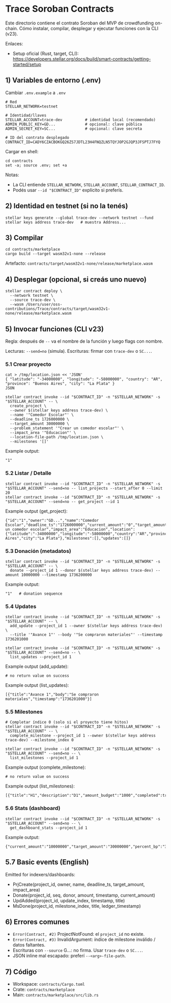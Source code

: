 # Trace Soroban Contracts 

Este directorio contiene el contrato Soroban del MVP de crowdfunding on-chain. Cómo instalar, compilar, desplegar y ejecutar funciones con la CLI (v23).

Enlaces:
- Setup oficial (Rust, target, CLI): https://developers.stellar.org/docs/build/smart-contracts/getting-started/setup

## 1) Variables de entorno (.env)
Cambiar `.env.example` a `.env`

```
# Red
STELLAR_NETWORK=testnet

# Identidad/llaves
STELLAR_ACCOUNT=trace-dev          # identidad local (recomendado)
ADMIN_PUBLIC_KEY=GD...             # opcional: clave pública
ADMIN_SECRET_KEY=SC...             # opcional: clave secreta

# ID del contrato desplegado
CONTRACT_ID=CADY6CZACBOKGQ26ZS7JDTL23H4FNQZLN5TQYJOP2GJQP3JFSPTJ7FYQ
```

Cargar en shell:

```
cd contracts
set -a; source .env; set +a
```

Notas:
- La CLI entiende `STELLAR_NETWORK`, `STELLAR_ACCOUNT`, `STELLAR_CONTRACT_ID`.
- Podés usar `--id "$CONTRACT_ID"` explícito si preferís.

## 2) Identidad en testnet (si no la tenés)

```
stellar keys generate --global trace-dev --network testnet --fund
stellar keys address trace-dev   # muestra Address...
```

## 3) Compilar

```
cd contracts/marketplace
cargo build --target wasm32v1-none --release
```

Artefacto: `contracts/target/wasm32v1-none/release/marketplace.wasm`

## 4) Desplegar (opcional, si creás uno nuevo)

```
stellar contract deploy \
  --network testnet \
  --source trace-dev \
  --wasm /Users/user/oss-contributions/Trace/contracts/target/wasm32v1-none/release/marketplace.wasm
```

## 5) Invocar funciones (CLI v23)
Regla: después de `--` va el nombre de la función y luego flags con nombre.

Lecturas: `--send=no` (simula). Escrituras: firmar con `trace-dev` o `SC...`.

### 5.1 Crear proyecto

```
cat > /tmp/location.json << 'JSON'
{ "latitude": "-34000000", "longitude": "-58000000", "country": "AR", "province": "Buenos Aires", "city": "La Plata" }
JSON

stellar contract invoke --id "$CONTRACT_ID" -n "$STELLAR_NETWORK" -s "$STELLAR_ACCOUNT" -- \
  create_project \
  --owner $(stellar keys address trace-dev) \
  --name '"Comedor Escolar"' \
  --deadline_ts 1726000000 \
  --target_amount 30000000 \
  --problem_statement '"Crear un comedor escolar"' \
  --impact_area '"Educacion"' \
  --location-file-path /tmp/location.json \
  --milestones '[]'
```
Example output:
```
"1"
```

### 5.2 Listar / Detalle

```
stellar contract invoke --id "$CONTRACT_ID" -n "$STELLAR_NETWORK" -s "$STELLAR_ACCOUNT" --send=no -- list_projects --start_after 0 --limit 20
stellar contract invoke --id "$CONTRACT_ID" -n "$STELLAR_NETWORK" -s "$STELLAR_ACCOUNT" --send=no -- get_project --id 1
```
Example output (get_project):
```
{"id":"1","owner":"GD...","name":"Comedor Escolar","deadline_ts":"1726000000","current_amount":"0","target_amount":"30000000","problem_statement":"Crear un comedor escolar","impact_area":"Educacion","location":{"latitude":"-34000000","longitude":"-58000000","country":"AR","province":"Buenos Aires","city":"La Plata"},"milestones":[],"updates":[]}
```

### 5.3 Donación (metadatos)

```
stellar contract invoke --id "$CONTRACT_ID" -n "$STELLAR_NETWORK" -s "$STELLAR_ACCOUNT" -- \
  donate --project_id 1 --donor $(stellar keys address trace-dev) --amount 10000000 --timestamp 1736200000
```
Example output:
```
"1"   # donation sequence
```

### 5.4 Updates

```
stellar contract invoke --id "$CONTRACT_ID" -n "$STELLAR_NETWORK" -s "$STELLAR_ACCOUNT" -- \
  add_update --project_id 1 --owner $(stellar keys address trace-dev) \
  --title '"Avance 1"' --body '"Se compraron materiales"' --timestamp 1736201000

stellar contract invoke --id "$CONTRACT_ID" -n "$STELLAR_NETWORK" -s "$STELLAR_ACCOUNT" --send=no -- \
  list_updates --project_id 1
```
Example output (add_update):
```
# no return value on success
```
Example output (list_updates):
```
[{"title":"Avance 1","body":"Se compraron materiales","timestamp":"1736201000"}]
```

### 5.5 Milestones

```
# Completar índice 0 (solo si el proyecto tiene hitos)
stellar contract invoke --id "$CONTRACT_ID" -n "$STELLAR_NETWORK" -s "$STELLAR_ACCOUNT" -- \
  complete_milestone --project_id 1 --owner $(stellar keys address trace-dev) --milestone_index 0

stellar contract invoke --id "$CONTRACT_ID" -n "$STELLAR_NETWORK" -s "$STELLAR_ACCOUNT" --send=no -- \
  list_milestones --project_id 1
```
Example output (complete_milestone):
```
# no return value on success
```
Example output (list_milestones):
```
[{"title":"H1","description":"D1","amount_budget":"1000","completed":true}]
```

### 5.6 Stats (dashboard)

```
stellar contract invoke --id "$CONTRACT_ID" -n "$STELLAR_NETWORK" -s "$STELLAR_ACCOUNT" --send=no -- \
  get_dashboard_stats --project_id 1
```
Example output:
```
{"current_amount":"10000000","target_amount":"30000000","percent_bp":"3333","donations_count":"1","milestones_completed":0,"milestones_total":0,"last_update_ts":"1736201000"}
```

## 5.7 Basic events (English)
Emitted for indexers/dashboards:
- PrjCreate(project_id, owner, name, deadline_ts, target_amount, impact_area)
- Donate(project_id, seq, donor, amount, timestamp, current_amount)
- UpdAdded(project_id, update_index, timestamp, title)
- MsDone(project_id, milestone_index, title, ledger_timestamp)

## 6) Errores comunes
- `Error(Contract, #2)` ProjectNotFound: el `project_id` no existe.
- `Error(Contract, #3)` InvalidArgument: índice de milestone inválido / datos faltantes.
- Escrituras con `--source` G...: no firma. Usar `trace-dev` o `SC...`.
- JSON inline mal escapado: preferí `--<arg>-file-path`.

## 7) Código
- Workspace: `contracts/Cargo.toml`
- Crate: `contracts/marketplace`
- Main: `contracts/marketplace/src/lib.rs`
